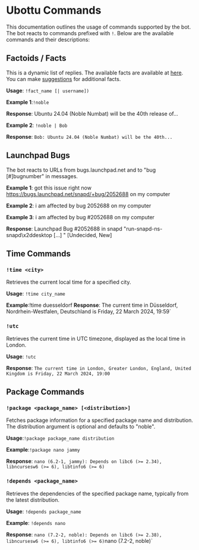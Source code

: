 # Ubottu Commands

This documentation outlines the usage of commands supported by the bot. The bot reacts to commands prefixed with `!`. Below are the available commands and their descriptions:

## Factoids / Facts

This is a dynamic list of replies.
The available facts are available at [here](https://maubot.haxxors.com/factoids/). You can make [suggestions](https://cloud.haxxors.com/s/Yr7GEfDazHSC8gH) for additional facts.

**Usage**: `!fact_name [| username])`

**Example 1**:`!noble`

**Response**: Ubuntu 24.04 (Noble Numbat) will be the 40th release of...

**Example 2**: `!noble | Bob`

**Response**: `Bob: Ubuntu 24.04 (Noble Numbat) will be the 40th...`

## Launchpad Bugs

The bot reacts to URLs from bugs.launchpad.net and to "bug [#]bugnumber" in messages.

**Example 1**: got this issue right now https://bugs.launchpad.net/snapd/+bug/2052688 on my computer

**Example 2**: i am affected by bug 2052688 on my computer

**Example 3**: i am affected by bug #2052688 on my computer

**Response**: Launchpad Bug #2052688 in snapd "run-snapd-ns-snapd\x2ddesktop [...] " [Undecided, New]

## Time Commands

### `!time <city>`

Retrieves the current local time for a specified city.

**Usage**: `!time city_name`

**Example**:!time duesseldorf **Response**: The current time in Düsseldorf, Nordrhein-Westfalen, Deutschland is Friday, 22 March 2024, 19:59`

### `!utc`

Retrieves the current time in UTC timezone, displayed as the local time in London.

**Usage**: `!utc`

**Response**: `The current time in London, Greater London, England, United Kingdom is Friday, 22 March 2024, 19:00`

## Package Commands

### `!package <package_name> [<distribution>]`

Fetches package information for a specified package name and distribution.
The distribution argument is optional and defaults to "noble".

**Usage**:`!package package_name distribution`

**Example**:`!package nano jammy`

**Response**: `nano (6.2-1, jammy): Depends on libc6 (>= 2.34), libncursesw6 (>= 6), libtinfo6 (>= 6)`

### `!depends <package_name>`

Retrieves the dependencies of the specified package name, typically from the latest distribution.

**Usage**: `!depends package_name`

**Example**: `!depends nano`

**Response**: `nano (7.2-2, noble): Depends on libc6 (>= 2.38), libncursesw6 (>= 6), libtinfo6 (>= 6)`nano (7.2-2, noble)`
